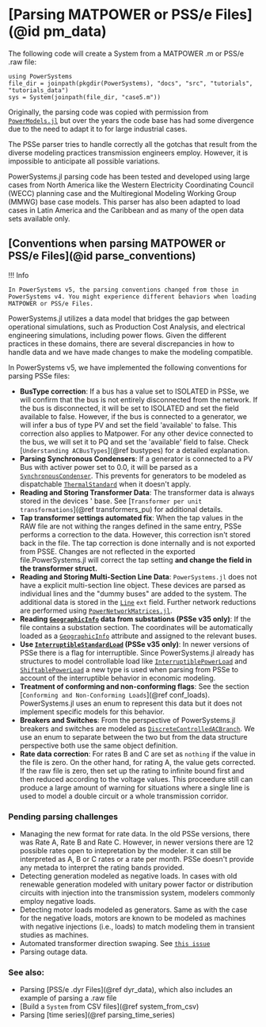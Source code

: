 # [Parsing MATPOWER or PSS/e Files](@id pm_data)

The following code will create a System from a MATPOWER .m or PSS/e .raw file:

```@repl m_system
using PowerSystems
file_dir = joinpath(pkgdir(PowerSystems), "docs", "src", "tutorials", "tutorials_data")
sys = System(joinpath(file_dir, "case5.m"))
```

Originally, the parsing code was copied with permission from
[`PowerModels.jl`](https://github.com/lanl-ansi/PowerModels.jl) but over the years the code base
has had some divergence due to the need to adapt it to for large industrial cases.

The PSSe parser tries to handle correctly all the gotchas that result from the diverse modeling practices transmission engineers employ. However, it is impossible to anticipate all possible variations.

PowerSystems.jl parsing code has been tested and developed using large cases from North America
like the Western Electricity Coordinating Council (WECC) planning case and the Multiregional Modeling Working Group (MMWG) base case models. This parser has also been adapted to load cases in Latin America and the Caribbean and as many of the open data sets available only.

## [Conventions when parsing MATPOWER or PSS/e Files](@id parse_conventions)

!!! Info
    
    In PowerSystems v5, the parsing conventions changed from those in PowerSystems v4. You might experience different behaviors when loading MATPOWER or PSS/e Files.

PowerSystems.jl utilizes a data model that bridges the gap between operational simulations, such as Production Cost Analysis, and electrical engineering simulations, including power flows. Given the different practices in these domains, there are several discrepancies in how to handle data and we have made changes to make the modeling compatible.

In PowerSystems v5, we have implemented the following conventions for parsing PSSe files:

  - **BusType correction**: If a bus has a value set to ISOLATED in PSSe, we will confirm that the bus is not entirely disconnected from the network. If the bus is disconnected, it will be set to ISOLATED and set the field available to false. However, if the bus is connected to a generator, we will infer a bus of type PV and set the field 'available' to false. This correction also applies to Matpower. For any other device connected to the bus, we will set it to PQ and set the 'available' field to false. Check [`Understanding ACBusTypes`](@ref bustypes) for a detailed explanation.
  - **Parsing Synchronous Condensers**: If a generator is connected to a PV Bus with activer power set to 0.0, it will be parsed as a [`SynchronousCondenser`](@ref). This prevents for generators to be modeled as dispatchable [`ThermalStandard`](@ref) when it doesn't apply.
  - **Reading and Storing Transformer Data**: The transformer data is always stored in the devices
    ' base. See [`Transformer per unit transformations`](@ref transformers_pu) for additional details.
  - **Tap transformer settings automated fix**: When the tap values in the RAW file are not withing the ranges defined in the same entry, PSSe performs a correction to the data. However, this correction isn't stored back in the file. The tap correction is done internally and is not exported from PSSE. Changes are not reflected in the exported file.PowerSystems.jl will correct the tap setting **and change the field in the transformer struct.**
  - **Reading and Storing Multi-Section Line Data**: `PowerSystems.jl` does not have a explicit multi-section line object. These devices are parsed as individual lines and the "dummy buses" are added to the system. The additional data is stored in the [`Line`](@ref) `ext` field. Further network reductions are performed using [`PowerNetworkMatrices.jl`](https://nrel-sienna.github.io/PowerNetworkMatrices.jl/stable/).
  - **Reading [`GeographicInfo`](@ref) data from substations (PSSe v35 only)**: If the file contains a substation section. The coordinates will be automatically loaded as a [`GeographicInfo`](@ref) attribute and assigned to the relevant buses.
  - **Use [`InterruptibleStandardLoad`](@ref) (PSSe v35 only)**: In newer versions of PSSe there is a flag for interruptible. Since PowerSystems.jl already has structures to model controllable load like [`InterruptiblePowerLoad`](@ref) and [`ShiftablePowerLoad`](@ref) a new type is used when parsing from PSSe to account of the interruptible behavior in economic modeling.
  - **Treatment of conforming and non-conforming flags**: See the section [`Conforming and Non-Conforming Loads`](@ref conf_loads). PowerSystems.jl uses an enum to represent this data but it does not implement specific models for this behavior.
  - **Breakers and Switches**: From the perspective of PowerSystems.jl breakers and switches are modeled as [`DiscreteControlledACBranch`](@ref). We use an enum to separate between the two but from the data structure perspective both use the same object definition.
  - **Rate data correction**: For rates B and C are set as `nothing` if the value in the file is zero. On the other hand, for rating A, the value gets corrected. If the raw file is zero, then set up the rating to infinite bound first and then reduced according to the voltage values. This proceedure still can produce a large amount of warning for situations where a single line is used to model a double circuit or a whole transmission corridor.

### Pending parsing challenges

  - Managing the new format for rate data. In the old PSSe versions, there was Rate A, Rate B and Rate C. However, in newer versions there are 12 possible rates open to intepretation by the modeler. it can still be interpreted as A, B or C rates or a rate per month. PSSe doesn't provide any metada to interpret the rating bands provided.
  - Detecting generation modeled as negative loads. In cases with old renewable generation modeled with unitary power factor or distribution circuits with injection into the transmission system, modelers commonly employ negative loads.
  - Detecting motor loads modeled as generators. Same as with the case for the negative loads, motors are known to be modeled as machines with negative injections (i.e., loads) to match modeling them in transient studies as machines.
  - Automated transformer direction swaping. See [`this issue`](https://github.com/NREL-Sienna/PowerSystems.jl/issues/1423)
  - Parsing outage data.

### See also:

  - Parsing [PSS/e .dyr Files](@ref dyr_data), which also includes an example of parsing a
    .raw file
  - [Build a `System` from CSV files](@ref system_from_csv)
  - Parsing [time series](@ref parsing_time_series)
